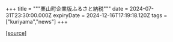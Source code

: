 +++
title = """栗山町企業版ふるさと納税"""
date = 2024-07-31T23:30:00.000Z
expiryDate = 2024-12-16T17:19:18.120Z
tags = ["kuriyama","news"]
+++


[[source]](https://www.town.kuriyama.hokkaido.jp/soshiki/31/14671.html)
